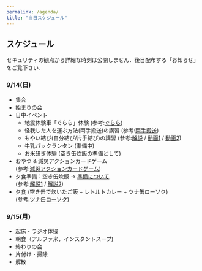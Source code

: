 ```yaml
---
permalink: /agenda/
title: "当日スケジュール"
---
```

## スケジュール 
セキュリティの観点から詳細な時刻は公開しません．後日配布する「お知らせ」をご覧下さい．
### 9/14(日)
- 集合
- 始まりの会
- 日中イベント
  - 地震体験車「ぐらら」体験 (参考:[ぐらら](http://www.city.sendai.jp/gensaisuishin/kurashi/anzen/saigaitaisaku/jishintsunami/taiken.html))
  - 怪我した人を運ぶ方法(両手搬送)の講習 (参考:[両手搬送](https://www.youtube.com/watch?v=1h4N92cgf_c))
  - もやい結び(自分結び/片手結び)の講習 (参考:[解説](http://www.ichikawa6.com/info/scouts_word/ma/post_91.html) /
  [動画1](https://youtu.be/A5De9sxfIPg) / [動画2](https://www.youtube.com/watch?v=U6h7KdvmK-I))
  - 牛乳パックランタン (準備中)
  - お米研ぎ体験 (空き缶炊飯の準備として)
- おやつ & 減災アクションカードゲーム  
  (参考:[減災アクションカードゲーム](https://www.tohoku.u-coop.or.jp/shopping/goods/#tab-tohoku))
- 夕食準備：空き缶炊飯 → [準備について](https://n-minami2014.github.io/bsc2019/お知らせ/post-akikan/)  
  (参考:[解説1](https://www.mkj.or.jp/media/files/pdf/sabameshi.pdf) / [解説2](https://esse-online.jp/trend/113847))
- 夕食 (空き缶で炊いたご飯 + レトルトカレー + ツナ缶ローソク)  
  (参考:[ツナ缶ローソク](https://sonaeru.jp/goods/handiwork/groceries/g-8/))

### 9/15(月)
- 起床・ラジオ体操
- 朝食（アルファ米，インスタントスープ)
- 終わりの会
- 片付け・掃除
- 解散

